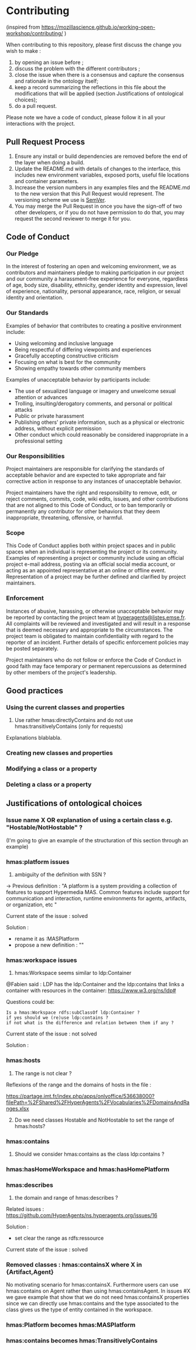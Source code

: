 # Contributing

(inspired from https://mozillascience.github.io/working-open-workshop/contributing/ )

When contributing to this repository, please first discuss the change you wish to make :
1. by opening an issue before ;
2. discuss the problem with the different contributors ;
3. close the issue when there is a consensus and capture the consensus and rationale in the ontology itself;
4. keep a record summarizing the reflections in this file about the modifications that will be applied (section Justifications of ontological choices);
5. do a pull request.

Please note we have a code of conduct, please follow it in all your interactions with the project.

## Pull Request Process

1. Ensure any install or build dependencies are removed before the end of the layer when doing a 
   build.
2. Update the README.md with details of changes to the interface, this includes new environment 
   variables, exposed ports, useful file locations and container parameters.
3. Increase the version numbers in any examples files and the README.md to the new version that this
   Pull Request would represent. The versioning scheme we use is [SemVer](http://semver.org/).
4. You may merge the Pull Request in once you have the sign-off of two other developers, or if you 
   do not have permission to do that, you may request the second reviewer to merge it for you.

## Code of Conduct

### Our Pledge

In the interest of fostering an open and welcoming environment, we as
contributors and maintainers pledge to making participation in our project and
our community a harassment-free experience for everyone, regardless of age, body
size, disability, ethnicity, gender identity and expression, level of experience,
nationality, personal appearance, race, religion, or sexual identity and
orientation.

### Our Standards

Examples of behavior that contributes to creating a positive environment
include:

* Using welcoming and inclusive language
* Being respectful of differing viewpoints and experiences
* Gracefully accepting constructive criticism
* Focusing on what is best for the community
* Showing empathy towards other community members

Examples of unacceptable behavior by participants include:

* The use of sexualized language or imagery and unwelcome sexual attention or
advances
* Trolling, insulting/derogatory comments, and personal or political attacks
* Public or private harassment
* Publishing others' private information, such as a physical or electronic
  address, without explicit permission
* Other conduct which could reasonably be considered inappropriate in a
  professional setting

### Our Responsibilities

Project maintainers are responsible for clarifying the standards of acceptable
behavior and are expected to take appropriate and fair corrective action in
response to any instances of unacceptable behavior.

Project maintainers have the right and responsibility to remove, edit, or
reject comments, commits, code, wiki edits, issues, and other contributions
that are not aligned to this Code of Conduct, or to ban temporarily or
permanently any contributor for other behaviors that they deem inappropriate,
threatening, offensive, or harmful.

### Scope

This Code of Conduct applies both within project spaces and in public spaces
when an individual is representing the project or its community. Examples of
representing a project or community include using an official project e-mail
address, posting via an official social media account, or acting as an appointed
representative at an online or offline event. Representation of a project may be
further defined and clarified by project maintainers.

### Enforcement

Instances of abusive, harassing, or otherwise unacceptable behavior may be
reported by contacting the project team at hyperagents@listes.emse.fr. All
complaints will be reviewed and investigated and will result in a response that
is deemed necessary and appropriate to the circumstances. The project team is
obligated to maintain confidentiality with regard to the reporter of an incident.
Further details of specific enforcement policies may be posted separately.

Project maintainers who do not follow or enforce the Code of Conduct in good
faith may face temporary or permanent repercussions as determined by other
members of the project's leadership.


## Good practices

### Using the current classes and properties

1) Use rather hmas:directlyContains and do not use hmas:transitivelyContains (only for requests)

Explanations blablabla.

### Creating new classes and properties

### Modifying a class or a property

### Deleting a class or a property


## Justifications of ontological choices

### Issue name X OR explanation of using a certain class e.g. "Hostable/NotHostable" ?
(I'm going to give an example of the structuration of this section through an example)

### hmas:platform issues

1) ambiguïty of the definition with SSN ?

-> Previous definition : "A platform is a system providing a collection of features to support Hypermedia MAS. Common features include support for communication and interaction, runtime environments for agents, artifacts, or organization, etc "


Current state of the issue : solved

Solution : 
* rename it as :MASPlatform 
* propose a new definition : ""

### hmas:workspace issues

1) hmas:Workspace seems similar to ldp:Container

@Fabien said : LDP has the ldp:Container and the ldp:contains that links a container with resources in the container:
https://www.w3.org/ns/ldp#

Questions could be:

    Is a hmas:Workspace rdfs:subClassOf ldp:Container ?
    if yes should we (re)use ldp:contains ?
    if not what is the difference and relation between them if any ?


Current state of the issue : not solved

Solution : 


### hmas:hosts

1) The range is not clear ?

Reflexions of the range and the domains of hosts in the file :

https://partage.imt.fr/index.php/apps/onlyoffice/536638000?filePath=%2FShared%2FHyperAgents%2FVocabularies%2FDomainsAndRanges.xlsx


2) Do we need classes Hostable and NotHostable to set the range of hmas:hosts?


### hmas:contains 

1) Should we consider hmas:contains as the class ldp:contains ? 



### hmas:hasHomeWorkspace and hmas:hasHomePlatform



### hmas:describes


1) the domain and range of hmas:describes ?

Related issues : 
https://github.com/HyperAgents/ns.hyperagents.org/issues/16


Solution :
* set clear the range as rdfs:ressource


Current state of the issue : solved



### Removed classes : hmas:containsX where X in {Artifact,Agent}

No motivating scenario for hmas:containsX. 
Furthermore users can use hmas:contains on Agent rather than using hmas:containsAgent. 
In issues #X we gave example that show that we do not need hmas:containsX properties since we can directly use hmas:contains
and the type associated to the class gives us the type of entity contained in the workspace.


### hmas:Platform becomes hmas:MASPlatform

### hmas:contains becomes hmas:TransitivelyContains
